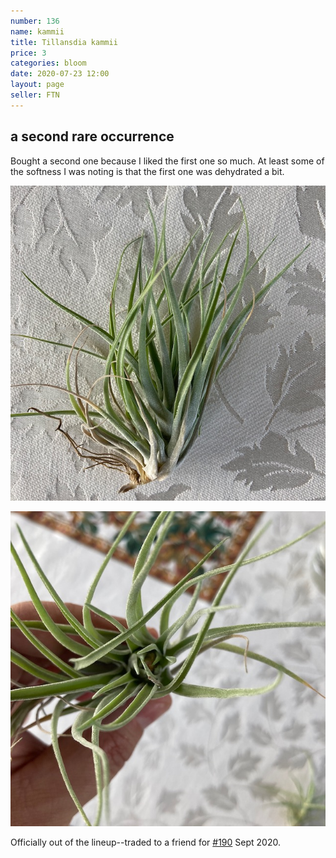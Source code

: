 ```yaml
---
number: 136
name: kammii
title: Tillansdia kammii
price: 3
categories: bloom
date: 2020-07-23 12:00
layout: page
seller: FTN
---
```

## a second rare occurrence

Bought a second one because I liked the first one so much. At least some of the softness I was noting is that the first one was dehydrated a bit.

!["Tillandsia kammii"](/i/IMG_0424.jpeg "Tillandsia kammii")

!["Tillandsia kammii"](/i/IMG_0425.jpeg "Tillandsia kammii")

Officially out of the lineup--traded to a friend for [#190](/airplants/190.html) Sept 2020.
